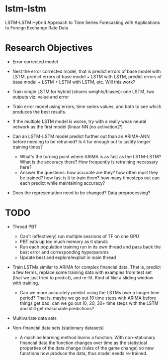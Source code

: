 # lstm-lstm
LSTM-LSTM Hybrid Approach to Time Series Forecasting with Applications to Foreign Exchange Rate Data

# Research Objectives

+ Error corrected model

+ Nest the error corrected model, that is predict errors of base model with LSTM, predict errors of base model + LSTM with LSTM, predict errors of base model + LSTM + LSTM with LSTM, etc. Will this work?

+ Train single LSTM for hybrid (shares weights/biases): one LSTM, two outputs viz. value and error

+ Train error model using errors, time series values, and both to see which produces the best results. 

+ If the multiple LSTM model is worse, try with a really weak neural network as the first model (linear NN [no activation]?)

+ Can an LSTM-LSTM model predict further out than an ARIMA-ANN before needing to be retrained? Is it far enough out to justify longer training times?
  + What's the turning point where ARIMA is as fast as the LSTM-LSTM? What is the accuracy there? How frequently is retraining necessary here?
  + Answer the questions: how accurate are they? how often must they be trained? how fast is it to train them? how many timesteps out can each predict while maintaining accuracy?

+ Does the representation need to be changed? Data preprocessing?

# TODO
+ Thread PBT
  + Can't (effectively) run multiple sessions of TF on one GPU
  + PBT eats up too much memory as it stands
  + Run each population training run in its own thread and pass back the best error and corresponding hyperparams
  + Update best and explore/exploit in main thread

+ Train LSTMs similar to ARIMA for complex financial data. That is, predict a few terms, replace some training data with examples from test set (that we just tried to predict), and re-fit. Kind of like a sliding window with training.
  + Can we more accurately predict using the LSTMs over a longer time period? That is, maybe we go out 10 time steps with ARIMA before things get bad, can we go out 10, 20, 30+ time steps with the LSTM and still get reasonable predictions?
  
+ Multivariate data sets

+ Non-financial data sets (stationary datasets)
  + A machine learning method learns a function. With non-stationary financial data the function changes over time as the statistical properties of the data change (rules of the game change) so new functions now produce the data, thus model needs re-trained. 
